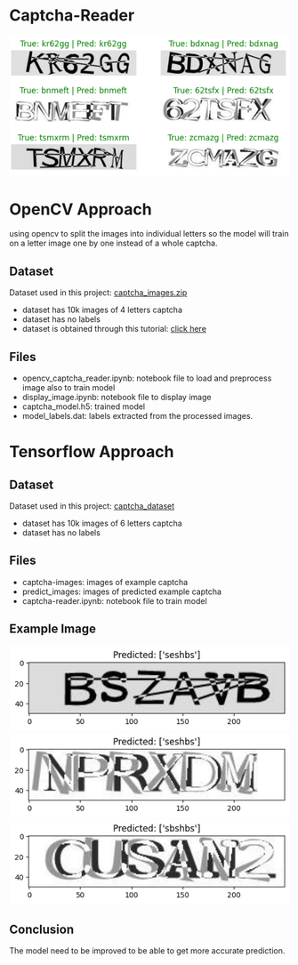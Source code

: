 # Captcha-Reader
![cover image](dataset-cover.png)

# OpenCV Approach
using opencv to split the images into individual letters so the model will train on a letter image one by one instead of a whole captcha.

## Dataset
Dataset used in this project: [captcha_images.zip](https://drive.google.com/file/d/1VyaFnIwxNPGkJirxbVhLsTLMVV-33Kb_/view?usp=sharing)
- dataset has 10k images of 4 letters captcha
- dataset has no labels
- dataset is obtained through this tutorial: [click here](https://medium.com/@ageitgey/how-to-break-a-captcha-system-in-15-minutes-with-machine-learning-dbebb035a710)

## Files
- opencv_captcha_reader.ipynb: notebook file to load and preprocess image also to train model
- display_image.ipynb: notebook file to display image
- captcha_model.h5: trained model
- model_labels.dat: labels extracted from the processed images.

# Tensorflow Approach
## Dataset
Dataset used in this project: [captcha_dataset](https://www.kaggle.com/datasets/johnbergmann/captcha-image-dataset/code)
- dataset has 10k images of 6 letters captcha
- dataset has no labels

## Files
- captcha-images: images of example captcha
- predict_images: images of predicted example captcha
- captcha-reader.ipynb: notebook file to train model

## Example Image
![predict_1](predict_images/predict_1.png)
![predict_2](predict_images/predict_2.png)
![predict_3](predict_images/predict_3.png)

## Conclusion
The model need to be improved to be able to get more accurate prediction.